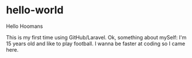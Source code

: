 # hello-world

Hello Hoomans

This is my first time using GitHub/Laravel. 
Ok, something about mySelf: I'm 15 years old and like to play football.
I wanna be faster at coding so I came here.
